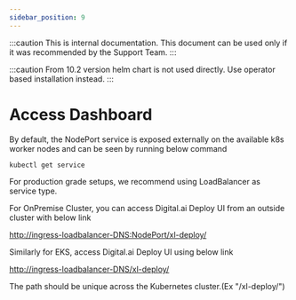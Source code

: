 ```yaml
---
sidebar_position: 9
---
```


:::caution
This is internal documentation. This document can be used only if it was recommended by the Support Team.
:::

:::caution
From 10.2 version helm chart is not used directly. Use operator based installation instead.
:::

# Access Dashboard

By default, the NodePort service is exposed externally on the available k8s worker nodes and can be seen by running below command
```bash
kubectl get service
```
For production grade setups, we recommend using LoadBalancer as service type.

 For OnPremise Cluster, you can access Digital.ai Deploy UI from an outside cluster with below link 

 [http://ingress-loadbalancer-DNS:NodePort/xl-deploy/](http://NodeIP:NodePort/xl-deploy/) 

Similarly for EKS, access Digital.ai Deploy UI using below link 

 [http://ingress-loadbalancer-DNS/xl-deploy/](http://ingress-loadbalancer-DNS:NodePort/xl-deploy/)

The path should be unique across the Kubernetes cluster.(Ex "/xl-deploy/") 
